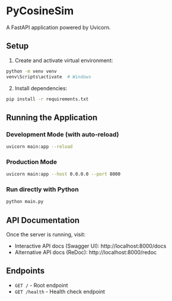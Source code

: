 # PyCosineSim

A FastAPI application powered by Uvicorn.

## Setup

1. Create and activate virtual environment:
```bash
python -m venv venv
venv\Scripts\activate  # Windows
```

2. Install dependencies:
```bash
pip install -r requirements.txt
```

## Running the Application

### Development Mode (with auto-reload)
```bash
uvicorn main:app --reload
```

### Production Mode
```bash
uvicorn main:app --host 0.0.0.0 --port 8000
```

### Run directly with Python
```bash
python main.py
```

## API Documentation

Once the server is running, visit:
- Interactive API docs (Swagger UI): http://localhost:8000/docs
- Alternative API docs (ReDoc): http://localhost:8000/redoc

## Endpoints

- `GET /` - Root endpoint
- `GET /health` - Health check endpoint
